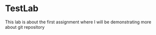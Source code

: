 # TestLab
This lab is about the first assignment where I will be demonstrating more about git repository
